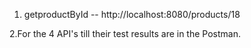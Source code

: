 1. getproductById -- http://localhost:8080/products/18
   
2.For the 4 API's till their test results are in the Postman.
